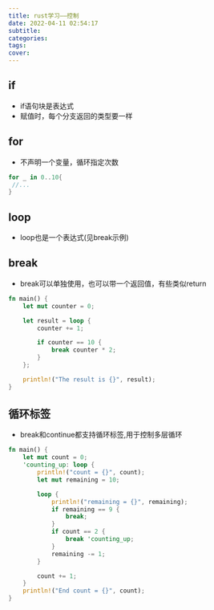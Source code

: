 ```yaml
---
title: rust学习——控制
date: 2022-04-11 02:54:17
subtitle:
categories:
tags:
cover:
---
```

## if
- if语句块是表达式
- 赋值时，每个分支返回的类型要一样
## for
- 不声明一个变量，循环指定次数
```rust
for _ in 0..10{
 //...
}
```
## loop
- loop也是一个表达式(见break示例)
## break
- break可以单独使用，也可以带一个返回值，有些类似return
```rust
fn main() {
    let mut counter = 0;

    let result = loop {
        counter += 1;

        if counter == 10 {
            break counter * 2;
        }
    };

    println!("The result is {}", result);
}
```
## 循环标签
- break和continue都支持循环标签,用于控制多层循环
```rust
fn main() {
    let mut count = 0;
    'counting_up: loop {
        println!("count = {}", count);
        let mut remaining = 10;

        loop {
            println!("remaining = {}", remaining);
            if remaining == 9 {
                break;
            }
            if count == 2 {
                break 'counting_up;
            }
            remaining -= 1;
        }

        count += 1;
    }
    println!("End count = {}", count);
}
```

